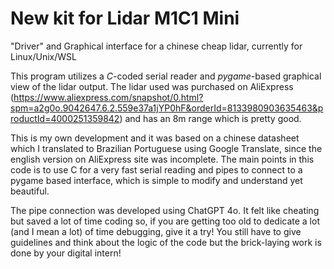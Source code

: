 # New kit for Lidar M1C1 Mini
"Driver" and Graphical interface for a chinese cheap lidar, currently for Linux/Unix/WSL


This program utilizes a *C*-coded serial reader and *pygame*-based graphical view of the lidar output. The lidar used was purchased on AliExpress (https://www.aliexpress.com/snapshot/0.html?spm=a2g0o.9042647.6.2.559e37a1jYP0hF&orderId=8133980903635463&productId=4000251359842) and has an 8m range which is pretty good. 

This is my own development and it was based on a chinese datasheet which I translated to Brazilian Portuguese using Google Translate, since the english version on AliExpress site was incomplete. 
The main points in this code is to use C for a very fast serial reading and pipes to connect to a pygame based interface, which is simple to modify and understand yet beautiful.

The pipe connection was developed using ChatGPT 4o. It felt like cheating but saved a lot of time coding so, if you are getting too old to dedicate a lot (and I mean a lot) of time debugging, give it a try! You still have to give guidelines and think about the logic of the code but the brick-laying work is done by your digital intern!
